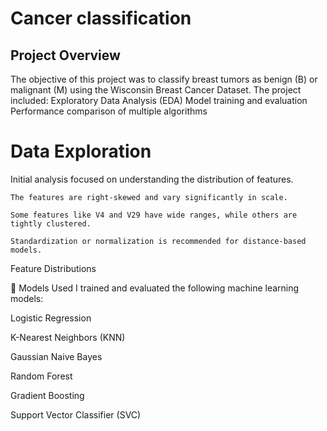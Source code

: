 #  Cancer classification
 

## Project Overview
   The objective of this project was to classify breast tumors as benign (B) or malignant (M) using the Wisconsin Breast Cancer Dataset. The project included:
     Exploratory Data Analysis (EDA)
     Model training and evaluation
     Performance comparison of multiple algorithms

# Data Exploration
  Initial analysis focused on understanding the distribution of features.

    The features are right-skewed and vary significantly in scale.

    Some features like V4 and V29 have wide ranges, while others are tightly clustered.

    Standardization or normalization is recommended for distance-based models.
    
Feature Distributions

🤖 Models Used
I trained and evaluated the following machine learning models:

Logistic Regression

K-Nearest Neighbors (KNN)

Gaussian Naive Bayes

Random Forest

Gradient Boosting

Support Vector Classifier (SVC)
